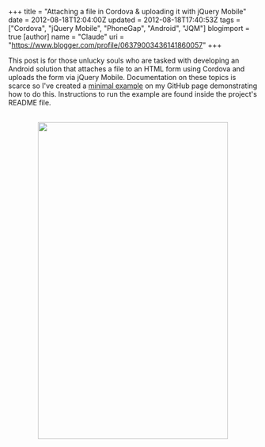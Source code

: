 +++
title = "Attaching a file in Cordova & uploading it with jQuery Mobile"
date = 2012-08-18T12:04:00Z
updated = 2012-08-18T17:40:53Z
tags = ["Cordova", "jQuery Mobile", "PhoneGap", "Android", "JQM"]
blogimport = true 
[author]
	name = "Claude"
	uri = "https://www.blogger.com/profile/06379003436141860057"
+++

This post is for those unlucky souls who are tasked with developing an Android solution that attaches a file to an HTML form using Cordova and uploads the form via jQuery Mobile. Documentation on these topics is scarce so I've created a <a href="https://github.com/claudemamo/file-attach-cordova-upload-jqm" target="_blank">minimal example</a> on my GitHub page demonstrating how to do this. Instructions to run the example are found inside the project's README file.<br /><br /><div class="separator" style="clear: both; text-align: center;"><a href="http://4.bp.blogspot.com/-kp8H1mifMbs/UC9nIB8Fz6I/AAAAAAAAACs/0PXgtGZ8cEs/s1600/attaching-file.png" imageanchor="1" style="margin-left: 1em; margin-right: 1em;"><img border="0" height="640" src="http://4.bp.blogspot.com/-kp8H1mifMbs/UC9nIB8Fz6I/AAAAAAAAACs/0PXgtGZ8cEs/s640/attaching-file.png" width="384" /></a></div><div class="separator" style="clear: both; text-align: center;"><br /></div>
